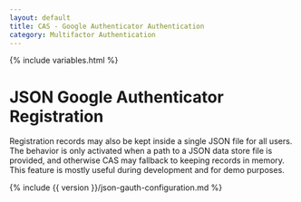```yaml
---
layout: default
title: CAS - Google Authenticator Authentication
category: Multifactor Authentication
---
```


{% include variables.html %}

# JSON Google Authenticator Registration

Registration records may also be kept inside a single JSON file for all users.
The behavior is only activated when a path to a JSON data store file is provided,
and otherwise CAS may fallback to keeping records in memory. This feature is mostly
useful during development and for demo purposes.

{% include {{ version }}/json-gauth-configuration.md %}

